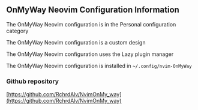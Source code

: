 ## OnMyWay Neovim Configuration Information

The OnMyWay Neovim configuration is in the Personal configuration category

The OnMyWay Neovim configuration is a custom design

The OnMyWay Neovim configuration uses the Lazy plugin manager

The OnMyWay Neovim configuration is installed in `~/.config/nvim-OnMyWay`

### Github repository

[https://github.com/RchrdAlv/NvimOnMy_way](https://github.com/RchrdAlv/NvimOnMy_way)

